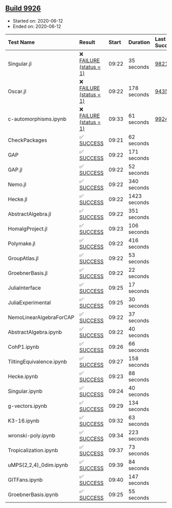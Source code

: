 ## [Build 9926](https://oscarci.mathematik.uni-kl.de/job/oscar/9926/)

* Started on: 2020-06-12
* Ended on: 2020-06-12

| Test Name    | Result | Start | Duration | Last Success | First Failure |
|:-------------|:-------|:------|:---------|:-------------|:--------------|
| Singular.jl | ❌ [FAILURE (status = 1)](https://oscarci.mathematik.uni-kl.de/job/oscar/9926/artifact/logs/build-9926/Singular.jl.log) | 09:22 | 35 seconds | [9821](https://oscarci.mathematik.uni-kl.de/job/oscar/9821/) | [9822](https://oscarci.mathematik.uni-kl.de/job/oscar/9822/) |
| Oscar.jl | ❌ [FAILURE (status = 1)](https://oscarci.mathematik.uni-kl.de/job/oscar/9926/artifact/logs/build-9926/Oscar.jl.log) | 09:22 | 178 seconds | [9435](https://oscarci.mathematik.uni-kl.de/job/oscar/9435/) | [9436](https://oscarci.mathematik.uni-kl.de/job/oscar/9436/) |
| c-automorphisms.ipynb | ❌ [FAILURE (status = 1)](https://oscarci.mathematik.uni-kl.de/job/oscar/9926/artifact/logs/build-9926/c-automorphisms.ipynb.log) | 09:33 | 61 seconds | [9924](https://oscarci.mathematik.uni-kl.de/job/oscar/9924/) | [9925](https://oscarci.mathematik.uni-kl.de/job/oscar/9925/) |
| CheckPackages | ✅ [SUCCESS](https://oscarci.mathematik.uni-kl.de/job/oscar/9926/artifact/logs/build-9926/CheckPackages.log) | 09:21 | 62 seconds |  |  |
| GAP | ✅ [SUCCESS](https://oscarci.mathematik.uni-kl.de/job/oscar/9926/artifact/logs/build-9926/GAP.log) | 09:22 | 171 seconds |  |  |
| GAP.jl | ✅ [SUCCESS](https://oscarci.mathematik.uni-kl.de/job/oscar/9926/artifact/logs/build-9926/GAP.jl.log) | 09:22 | 52 seconds |  |  |
| Nemo.jl | ✅ [SUCCESS](https://oscarci.mathematik.uni-kl.de/job/oscar/9926/artifact/logs/build-9926/Nemo.jl.log) | 09:22 | 340 seconds |  |  |
| Hecke.jl | ✅ [SUCCESS](https://oscarci.mathematik.uni-kl.de/job/oscar/9926/artifact/logs/build-9926/Hecke.jl.log) | 09:22 | 1423 seconds |  |  |
| AbstractAlgebra.jl | ✅ [SUCCESS](https://oscarci.mathematik.uni-kl.de/job/oscar/9926/artifact/logs/build-9926/AbstractAlgebra.jl.log) | 09:22 | 351 seconds |  |  |
| HomalgProject.jl | ✅ [SUCCESS](https://oscarci.mathematik.uni-kl.de/job/oscar/9926/artifact/logs/build-9926/HomalgProject.jl.log) | 09:23 | 106 seconds |  |  |
| Polymake.jl | ✅ [SUCCESS](https://oscarci.mathematik.uni-kl.de/job/oscar/9926/artifact/logs/build-9926/Polymake.jl.log) | 09:22 | 416 seconds |  |  |
| GroupAtlas.jl | ✅ [SUCCESS](https://oscarci.mathematik.uni-kl.de/job/oscar/9926/artifact/logs/build-9926/GroupAtlas.jl.log) | 09:22 | 53 seconds |  |  |
| GroebnerBasis.jl | ✅ [SUCCESS](https://oscarci.mathematik.uni-kl.de/job/oscar/9926/artifact/logs/build-9926/GroebnerBasis.jl.log) | 09:22 | 22 seconds |  |  |
| JuliaInterface | ✅ [SUCCESS](https://oscarci.mathematik.uni-kl.de/job/oscar/9926/artifact/logs/build-9926/JuliaInterface.log) | 09:25 | 17 seconds |  |  |
| JuliaExperimental | ✅ [SUCCESS](https://oscarci.mathematik.uni-kl.de/job/oscar/9926/artifact/logs/build-9926/JuliaExperimental.log) | 09:25 | 30 seconds |  |  |
| NemoLinearAlgebraForCAP | ✅ [SUCCESS](https://oscarci.mathematik.uni-kl.de/job/oscar/9926/artifact/logs/build-9926/NemoLinearAlgebraForCAP.log) | 09:22 | 37 seconds |  |  |
| AbstractAlgebra.ipynb | ✅ [SUCCESS](https://oscarci.mathematik.uni-kl.de/job/oscar/9926/artifact/logs/build-9926/AbstractAlgebra.ipynb.log) | 09:22 | 40 seconds |  |  |
| CohP1.ipynb | ✅ [SUCCESS](https://oscarci.mathematik.uni-kl.de/job/oscar/9926/artifact/logs/build-9926/CohP1.ipynb.log) | 09:26 | 66 seconds |  |  |
| TiltingEquivalence.ipynb | ✅ [SUCCESS](https://oscarci.mathematik.uni-kl.de/job/oscar/9926/artifact/logs/build-9926/TiltingEquivalence.ipynb.log) | 09:27 | 158 seconds |  |  |
| Hecke.ipynb | ✅ [SUCCESS](https://oscarci.mathematik.uni-kl.de/job/oscar/9926/artifact/logs/build-9926/Hecke.ipynb.log) | 09:23 | 88 seconds |  |  |
| Singular.ipynb | ✅ [SUCCESS](https://oscarci.mathematik.uni-kl.de/job/oscar/9926/artifact/logs/build-9926/Singular.ipynb.log) | 09:24 | 40 seconds |  |  |
| g-vectors.ipynb | ✅ [SUCCESS](https://oscarci.mathematik.uni-kl.de/job/oscar/9926/artifact/logs/build-9926/g-vectors.ipynb.log) | 09:29 | 134 seconds |  |  |
| K3-16.ipynb | ✅ [SUCCESS](https://oscarci.mathematik.uni-kl.de/job/oscar/9926/artifact/logs/build-9926/K3-16.ipynb.log) | 09:32 | 63 seconds |  |  |
| wronski-poly.ipynb | ✅ [SUCCESS](https://oscarci.mathematik.uni-kl.de/job/oscar/9926/artifact/logs/build-9926/wronski-poly.ipynb.log) | 09:34 | 223 seconds |  |  |
| Tropicalization.ipynb | ✅ [SUCCESS](https://oscarci.mathematik.uni-kl.de/job/oscar/9926/artifact/logs/build-9926/Tropicalization.ipynb.log) | 09:37 | 73 seconds |  |  |
| uMPS(2,2,4)_0dim.ipynb | ✅ [SUCCESS](https://oscarci.mathematik.uni-kl.de/job/oscar/9926/artifact/logs/build-9926/uMPS-2-2-4-_0dim.ipynb.log) | 09:39 | 84 seconds |  |  |
| GITFans.ipynb | ✅ [SUCCESS](https://oscarci.mathematik.uni-kl.de/job/oscar/9926/artifact/logs/build-9926/GITFans.ipynb.log) | 09:40 | 147 seconds |  |  |
| GroebnerBasis.ipynb | ✅ [SUCCESS](https://oscarci.mathematik.uni-kl.de/job/oscar/9926/artifact/logs/build-9926/GroebnerBasis.ipynb.log) | 09:25 | 55 seconds |  |  |
